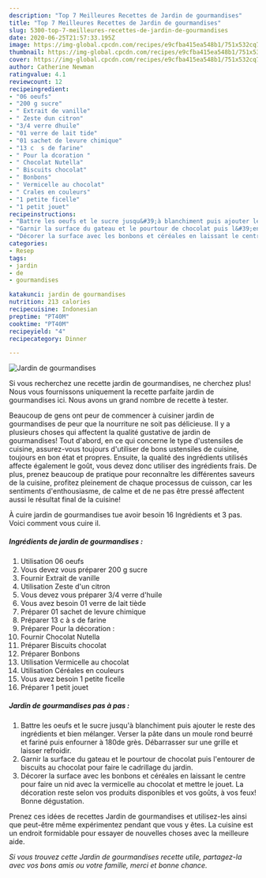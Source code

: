 ```yaml
---
description: "Top 7 Meilleures Recettes de Jardin de gourmandises"
title: "Top 7 Meilleures Recettes de Jardin de gourmandises"
slug: 5300-top-7-meilleures-recettes-de-jardin-de-gourmandises
date: 2020-06-25T21:57:33.195Z
image: https://img-global.cpcdn.com/recipes/e9cfba415ea548b1/751x532cq70/jardin-de-gourmandises-photo-principale-de-la-recette.jpg
thumbnail: https://img-global.cpcdn.com/recipes/e9cfba415ea548b1/751x532cq70/jardin-de-gourmandises-photo-principale-de-la-recette.jpg
cover: https://img-global.cpcdn.com/recipes/e9cfba415ea548b1/751x532cq70/jardin-de-gourmandises-photo-principale-de-la-recette.jpg
author: Catherine Newman
ratingvalue: 4.1
reviewcount: 12
recipeingredient:
- "06 oeufs"
- "200 g sucre"
- " Extrait de vanille"
- " Zeste dun citron"
- "3/4 verre dhuile"
- "01 verre de lait tide"
- "01 sachet de levure chimique"
- "13 c  s de farine"
- " Pour la dcoration "
- " Chocolat Nutella"
- " Biscuits chocolat"
- " Bonbons"
- " Vermicelle au chocolat"
- " Crales en couleurs"
- "1 petite ficelle"
- "1 petit jouet"
recipeinstructions:
- "Battre les oeufs et le sucre jusqu&#39;à blanchiment puis ajouter le reste des ingrédients et bien mélanger. Verser la pâte dans un moule rond beurré et fariné puis enfourner à 180de grès. Débarrasser sur une grille et laisser refroidir."
- "Garnir la surface du gateau et le pourtour de chocolat puis l&#39;entourer de biscuits au chocolat pour faire le cadrillage du jardin."
- "Décorer la surface avec les bonbons et céréales en laissant le centre pour faire un nid avec la vermicelle au chocolat et mettre le jouet. La décoration reste selon vos produits disponibles et vos goûts, à vos feux! Bonne dégustation."
categories:
- Resep
tags:
- jardin
- de
- gourmandises

katakunci: jardin de gourmandises 
nutrition: 213 calories
recipecuisine: Indonesian
preptime: "PT40M"
cooktime: "PT40M"
recipeyield: "4"
recipecategory: Dinner

---
```



![Jardin de gourmandises](https://img-global.cpcdn.com/recipes/e9cfba415ea548b1/751x532cq70/jardin-de-gourmandises-photo-principale-de-la-recette.jpg)

Si vous recherchez une recette jardin de gourmandises, ne cherchez plus! Nous vous fournissons uniquement la recette parfaite jardin de gourmandises ici. Nous avons un grand nombre de recette à tester.

Beaucoup de gens ont peur de commencer à cuisiner jardin de gourmandises de peur que la nourriture ne soit pas délicieuse. Il y a plusieurs choses qui affectent la qualité gustative de jardin de gourmandises! Tout d'abord, en ce qui concerne le type d'ustensiles de cuisine, assurez-vous toujours d'utiliser de bons ustensiles de cuisine, toujours en bon état et propres. Ensuite, la qualité des ingrédients utilisés affecte également le goût, vous devez donc utiliser des ingrédients frais. De plus, prenez beaucoup de pratique pour reconnaître les différentes saveurs de la cuisine, profitez pleinement de chaque processus de cuisson, car les sentiments d'enthousiasme, de calme et de ne pas être pressé affectent aussi le résultat final de la cuisine!

<!--inarticleads1-->

À cuire jardin de gourmandises tue avoir besoin 16 Ingrédients et 3 pas. Voici comment vous cuire il.

##### Ingrédients de jardin de gourmandises :

1. Utilisation 06 oeufs
1. Vous devez vous préparer 200 g sucre
1. Fournir  Extrait de vanille
1. Utilisation  Zeste d&#39;un citron
1. Vous devez vous préparer 3/4 verre d&#39;huile
1. Vous avez besoin 01 verre de lait tiède
1. Préparer 01 sachet de levure chimique
1. Préparer 13 c à s de farine
1. Préparer  Pour la décoration :
1. Fournir  Chocolat Nutella
1. Préparer  Biscuits chocolat
1. Préparer  Bonbons
1. Utilisation  Vermicelle au chocolat
1. Utilisation  Céréales en couleurs
1. Vous avez besoin 1 petite ficelle
1. Préparer 1 petit jouet




<!--inarticleads2-->

##### Jardin de gourmandises pas à pas :

1. Battre les oeufs et le sucre jusqu&#39;à blanchiment puis ajouter le reste des ingrédients et bien mélanger. Verser la pâte dans un moule rond beurré et fariné puis enfourner à 180de grès. Débarrasser sur une grille et laisser refroidir.
1. Garnir la surface du gateau et le pourtour de chocolat puis l&#39;entourer de biscuits au chocolat pour faire le cadrillage du jardin.
1. Décorer la surface avec les bonbons et céréales en laissant le centre pour faire un nid avec la vermicelle au chocolat et mettre le jouet. La décoration reste selon vos produits disponibles et vos goûts, à vos feux! Bonne dégustation.




<!--inarticleads1-->

<p>
Prenez ces idées de recettes Jardin de gourmandises et utilisez-les ainsi que peut-être même expérimentez pendant que vous y êtes. La cuisine est un endroit formidable pour essayer de nouvelles choses avec la meilleure aide.
</p>

<p>
<i>Si vous trouvez cette Jardin de gourmandises recette utile, partagez-la avec vos bons amis ou votre famille, merci et bonne chance.</i>
</p>
